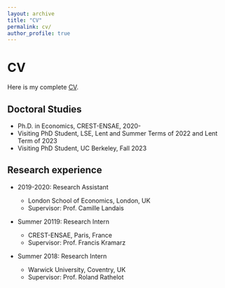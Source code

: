 ```yaml
---
layout: archive
title: "CV"
permalink: cv/
author_profile: true
---
```


CV 
======

Here is my complete [CV](https://github.com/alicelapeyre/alicelapeyre.github.io/raw/master/files/ALapeyre_CV.pdf).

## Doctoral Studies 
* Ph.D. in Economics, CREST-ENSAE, 2020-
* Visiting PhD Student, LSE, Lent and Summer Terms of 2022 and Lent Term of 2023
* Visiting PhD Student, UC Berkeley, Fall 2023

## Research experience

* 2019-2020: Research Assistant
  * London School of Economics, London, UK
  * Supervisor: Prof. Camille Landais 

* Summer 20119: Research Intern 
  * CREST-ENSAE, Paris, France
  * Supervisor: Prof. Francis Kramarz

* Summer 2018: Research Intern 
  * Warwick University, Coventry, UK
  * Supervisor: Prof. Roland Rathelot
  
